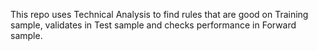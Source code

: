 This repo uses Technical Analysis to find rules that are good on Training sample, validates in Test sample and checks performance in Forward sample.
